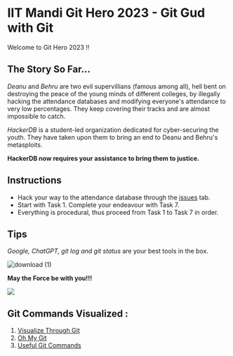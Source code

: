 # IIT Mandi Git Hero 2023 - Git Gud with Git 

Welcome to Git Hero 2023 !! 

## The Story So Far...

*Deanu* and *Behru* are two evil supervillians (famous among all), hell bent on destroying the peace of the young minds of different colleges, by illegally hacking the attendance databases and modifying everyone's attendance to very low percentages. They keep covering their tracks and are almost impossible to catch. 

*HackerDB* is a student-led organization dedicated for cyber-securing the youth. They have taken upon them to bring an end to Deanu and Behru's metasploits.

**HackerDB now requires your assistance to bring them to justice.**

## Instructions

- Hack your way to the attendance database through the [issues](https://github.com/KamandPrompt/GitHero_2023/issues) tab. 
- Start with Task 1. Complete your endeavour with Task 7.
- Everything is procedural, thus proceed from Task 1 to Task 7 in order. 

## Tips
*Google, ChatGPT, git log and git status* are your best tools in the box.

![download (1)](https://user-images.githubusercontent.com/96137168/227590735-7a396135-f910-4ac5-8002-e70f2df94bae.jpeg)


**May the Force be with you!!!**

![](https://user-images.githubusercontent.com/96137168/226101488-1c572555-6ac6-44cf-a214-f57f53895840.gif)

## Git Commands Visualized :
1. [Visualize Through Git ](https://learngitbranching.js.org)
2. [Oh My Git](https://ohmygit.org)
3. [Useful Git Commands](https://dev.to/lydiahallie/cs-visualized-useful-git-commands-37p1)
